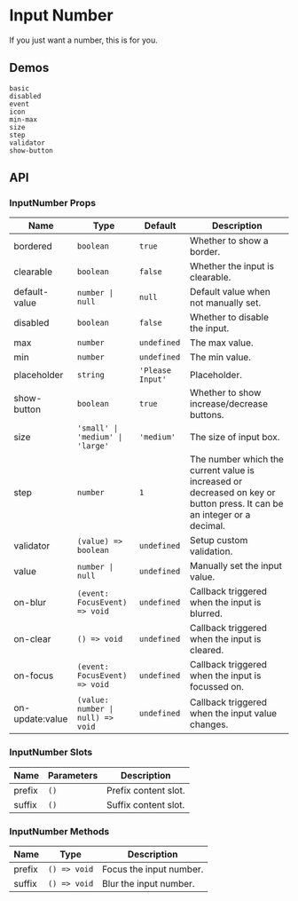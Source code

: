 # Input Number

If you just want a number, this is for you.

## Demos

```demo
basic
disabled
event
icon
min-max
size
step
validator
show-button
```

## API

### InputNumber Props

| Name | Type | Default | Description |
| --- | --- | --- | --- |
| bordered | `boolean` | `true` | Whether to show a border. |
| clearable | `boolean` | `false` | Whether the input is clearable. |
| default-value | `number \| null` | `null` | Default value when not manually set. |
| disabled | `boolean` | `false` | Whether to disable the input. |
| max | `number` | `undefined` | The max value. |
| min | `number` | `undefined` | The min value. |
| placeholder | `string` | `'Please Input'` | Placeholder. |
| show-button | `boolean` | `true` | Whether to show increase/decrease buttons. |
| size | `'small' \| 'medium' \| 'large'` | `'medium'` | The size of input box. |
| step | `number` | `1` | The number which the current value is increased or decreased on key or button press. It can be an integer or a decimal. |
| validator | `(value) => boolean` | `undefined` | Setup custom validation. |
| value | `number \| null` | `undefined` | Manually set the input value. |
| on-blur | `(event: FocusEvent) => void` | `undefined` | Callback triggered when the input is blurred. |
| on-clear | `() => void` | `undefined` | Callback triggered when the input is cleared. |
| on-focus | `(event: FocusEvent) => void` | `undefined` | Callback triggered when the input is focussed on. |
| on-update:value | `(value: number \| null) => void` | `undefined` | Callback triggered when the input value changes. |

### InputNumber Slots

| Name   | Parameters | Description          |
| ------ | ---------- | -------------------- |
| prefix | `()`       | Prefix content slot. |
| suffix | `()`       | Suffix content slot. |

### InputNumber Methods

| Name   | Type         | Description             |
| ------ | ------------ | ----------------------- |
| prefix | `() => void` | Focus the input number. |
| suffix | `() => void` | Blur the input number.  |
